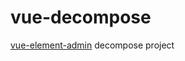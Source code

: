 # vue-decompose
[vue-element-admin](https://github.com/PanJiaChen/vue-element-admin) decompose project
